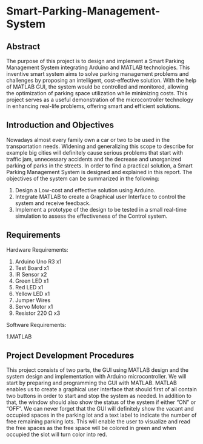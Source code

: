 # Smart-Parking-Management-System
## Abstract
The purpose of this project is to design and implement a Smart Parking Management System integrating Arduino and MATLAB technologies. This inventive smart system aims to solve parking management problems and challenges by proposing an intelligent, cost-effective solution. With the help of MATLAB GUI, the system would be controlled and monitored, allowing the optimization of parking space utilization while minimizing costs. This project serves as a useful demonstration of the microcontroller technology in enhancing real-life problems, offering smart and efficient solutions.

## Introduction and Objectives
Nowadays almost every family own a car or two to be used in the transportation needs. Widening and generalizing this scope to describe for example big cities will definitely cause serious problems that start with traffic jam, unnecessary accidents and the decrease and unorganized parking of parks in the streets. In order to find a practical solution, a Smart Parking Management System is designed and explained in this report. The objectives of the system can be summarized in the following:
1.	Design a Low-cost and effective solution using Arduino.
2.	Integrate MATLAB to create a Graphical user Interface to control the system and receive feedback.
3.	Implement a prototype of the design to be tested in a small real-time simulation to assess the effectiveness of the Control system.

## Requirements
Hardware Requirements:

1.	Arduino Uno R3 x1                                                                                            
2.	Test Board x1
3.	IR Sensor x2
4.	Green LED x1
5.	Red LED x1
6.	Yellow LED x1
7.	Jumper Wires
8.	Servo Motor x1
9.	Resistor 220 Ω x3

Software Requirements:

1.MATLAB

## Project Development Procedures
This project consists of two parts, the GUI using MATLAB design and the system design and implementation with Arduino microcontroller. We will start by preparing and programming the GUI with MATLAB.
MATLAB enables us to create a graphical user interface that should first of all contain two buttons in order to start and stop the system as needed. In addition to that, the window should also show the status of the system if either “ON” or “OFF”. We can never forget that the GUI will definitely show the vacant and occupied spaces in the parking lot and a text label to indicate the number of free remaining parking lots. This will enable the user to visualize and read the free spaces as the free space will be colored in green and when occupied the slot will turn color into red.

